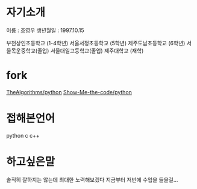 # 자기소개

이름 : 조영우
생년월일 : 1997.10.15

부천상인초등학교 (1-4학년)
서울서정초등학교 (5학년)
제주도남초등학교 (6학년)
서울목운중학교(졸업)
서울대일고등학교(졸업)
제주대학교 (재학)

# fork
[TheAlgorithms/python](https://github.com/dudndp6/Python)
[Show-Me-the-code/python](https://github.com/dudndp6/python-1)

# 접해본언어
python
c
c++

# 하고싶은말
솔직히 잘하지는 않는데 최대한 노력해보겠다 지금부터 저번에 수업을 들을걸...
